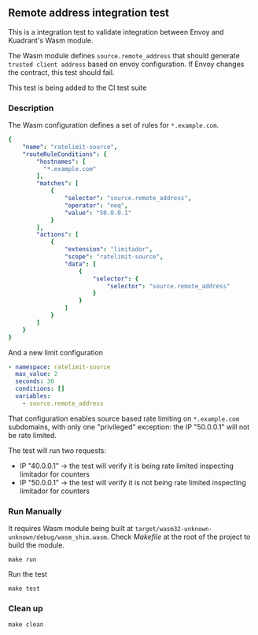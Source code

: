 ## Remote address integration test

This is a integration test to validate integration between Envoy and Kuadrant's Wasm module.

The Wasm module defines `source.remote_address` that should generate `trusted client address`
based on envoy configuration. If Envoy changes the contract, this test should fail.

This test is being added to the CI test suite

### Description

The Wasm configuration defines a set of rules for `*.example.com`.

```yaml
{
    "name": "ratelimit-source",
    "routeRuleConditions": {
        "hostnames": [
          "*.example.com"
        ],
        "matches": [
            {
                "selector": "source.remote_address",
                "operator": "neq",
                "value": "50.0.0.1"
            }
        ],
        "actions": [
            {
                "extension": "limitador",
                "scope": "ratelimit-source",
                "data": [
                    {
                        "selector": {
                            "selector": "source.remote_address"
                        }
                    }
                ]
            }
        ]
    }
}
```

And a new limit configuration

```yaml
- namespace: ratelimit-source
  max_value: 2
  seconds: 30
  conditions: []
  variables:
    - source.remote_address
```

That configuration enables source based rate limiting on `*.example.com` subdomains,
with only one "privileged" exception: the IP "50.0.0.1" will not be rate limited.

The test will run two requests:
* IP "40.0.0.1" -> the test will verify it is being rate limited inspecting limitador for counters
* IP "50.0.0.1" -> the test will verify it is not being rate limited inspecting limitador for counters

### Run Manually

It requires Wasm module being built at `target/wasm32-unknown-unknown/debug/wasm_shim.wasm`.
Check *Makefile* at the root of the project to build the module.

```
make run
```

Run the test 

```
make test
```

### Clean up

```
make clean
```
